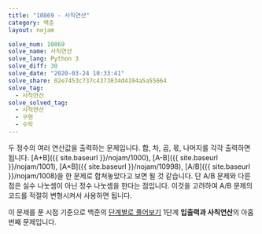 ```yaml
---
title: "10869 - 사칙연산"
category: 백준
layout: nojam

solve_num: 10869
solve_name: 사칙연산
solve_lang: Python 3
solve_diff: 30
solve_date: "2020-03-24 10:33:41"
solve_share: 02e7453c737c4373834d4194a5a55664
solve_tag:
  - 사칙연산
solve_solved_tag:
  - 사칙연산
  - 구현
  - 수학
---
```


두 정수의 여러 연산값을 출력하는 문제입니다. 합, 차, 곱, 몫, 나머지를 각각 출력하면 됩니다. [A+B]({{ site.baseurl }}/nojam/1000), [A-B]({{ site.baseurl }}/nojam/1001), [A×B]({{ site.baseurl }}/nojam/10998), [A/B]({{ site.baseurl }}/nojam/1008)을 한 문제로 합쳐놓았다고 보면 될 것 같습니다. 단 A/B 문제와 다른 점은 실수 나눗셈이 아닌 정수 나눗셈을 한다는 점입니다. 이것을 고려하여 A/B 문제의 코드를 적절히 변형시켜서 사용하면 됩니다.

이 문제를 푼 시점 기준으로 백준의 [단계별로 풀어보기](http://noj.am/p/s) 1단계 **입출력과 사칙연산**의 아홉 번째 문제입니다.
